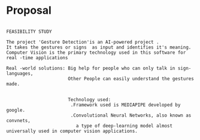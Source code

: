 # Proposal

                                                                    FEASIBILITY STUDY
    
    The project 'Gesture Detection'is an AI-powered project .
    It takes the gestures or signs  as input and identifies it's meaning.
    Computer Vision is the primary technology used in this software for real -time applications
   
    Real -world solutions: Big help for people who can only talk in sign-languages,
                           Other People can easily understand the gestures made.
                           
                           
                           Technology used:
                            .Framework used is MEDIAPIPE developed by google.
                            .Convolutional Neural Networks, also known as convnets, 
                              a type of deep-learning model almost universally used in computer vision applications.
                           
    
